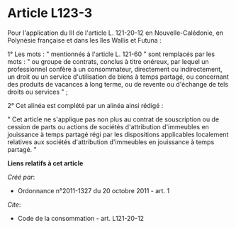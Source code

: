 # Article L123-3

Pour l'application du III de l'article L. 121-20-12 en Nouvelle-Calédonie, en Polynésie française et dans les îles Wallis et
Futuna : 

1° Les mots : " mentionnés à l'article L. 121-60 " sont remplacés par les mots : " ou groupe de contrats, conclus à titre
onéreux, par lequel un professionnel confère à un consommateur, directement ou indirectement, un droit ou un service
d'utilisation de biens à temps partagé, ou concernant des produits de vacances à long terme, ou de revente ou d'échange de
tels droits ou services " ; 

2° Cet alinéa est complété par un alinéa ainsi rédigé : 

" Cet article ne s'applique pas non plus au contrat de souscription ou de cession de parts ou actions de sociétés
d'attribution d'immeubles en jouissance à temps partagé régi par les dispositions applicables localement relatives aux
sociétés d'attribution d'immeubles en jouissance à temps partagé. "

**Liens relatifs à cet article**

_Créé par_:

  - Ordonnance n°2011-1327 du 20 octobre 2011 - art. 1

_Cite_:

  - Code de la consommation - art. L121-20-12
